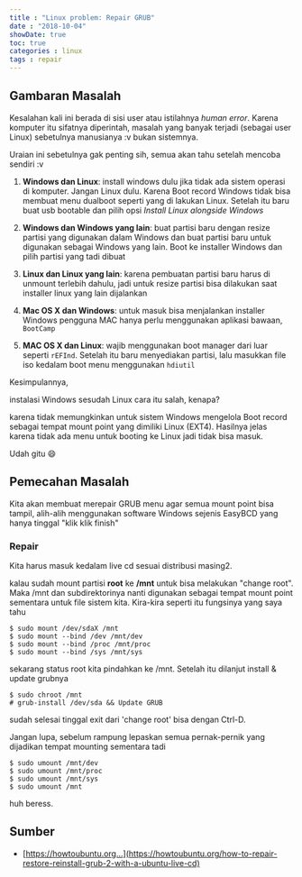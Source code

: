 ```yaml
---
title : "Linux problem: Repair GRUB"
date : "2018-10-04"
showDate: true
toc: true
categories : linux
tags : repair
---
```


## Gambaran Masalah
Kesalahan kali ini berada di sisi user atau istilahnya *human error*. Karena komputer itu sifatnya diperintah, masalah yang banyak terjadi (sebagai user Linux) sebetulnya manusianya :v bukan sistemnya.

Uraian ini sebetulnya gak penting sih, semua akan tahu setelah mencoba sendiri :v

1. **Windows dan Linux**: install windows dulu jika tidak ada sistem operasi di komputer. Jangan Linux dulu. Karena Boot record Windows tidak bisa membuat menu dualboot seperti yang di lakukan Linux. Setelah itu baru buat usb bootable dan pilih opsi *Install Linux alongside Windows*

2. **Windows dan Windows yang lain**: buat partisi baru dengan resize partisi yang digunakan dalam Windows dan buat partisi baru untuk digunakan sebagai Windows yang lain. Boot ke installer Windows dan pilih partisi yang tadi dibuat

3. **Linux dan Linux yang lain**: karena pembuatan partisi baru harus di unmount terlebih dahulu, jadi untuk resize partisi bisa dilakukan saat installer linux yang lain dijalankan

4. **Mac OS X dan Windows**: untuk masuk bisa menjalankan installer Windows pengguna MAC hanya perlu menggunakan aplikasi bawaan, ```BootCamp```

5. **MAC OS X dan Linux**: wajib menggunakan boot manager dari luar seperti ```rEFInd```. Setelah itu baru menyediakan partisi, lalu masukkan file iso kedalam boot menu menggunakan ```hdiutil```

Kesimpulannya,

instalasi Windows sesudah Linux cara itu salah, kenapa?

karena tidak memungkinkan untuk sistem Windows mengelola Boot record sebagai tempat mount point yang dimiliki Linux (EXT4). Hasilnya jelas karena tidak ada menu untuk booting ke Linux jadi tidak bisa masuk.

Udah gitu 😄

## Pemecahan Masalah
Kita akan membuat merepair GRUB menu agar semua mount point bisa tampil, alih-alih menggunakan software Windows sejenis EasyBCD yang hanya tinggal "klik klik finish" 

### Repair
Kita harus masuk kedalam live cd sesuai distribusi masing2.

kalau sudah mount partisi **root** ke **/mnt** untuk bisa melakukan "change root". Maka /mnt dan subdirektorinya nanti digunakan sebagai tempat mount point sementara untuk file sistem kita. Kira-kira seperti itu fungsinya yang saya tahu

    $ sudo mount /dev/sdaX /mnt
    $ sudo mount --bind /dev /mnt/dev
    $ sudo mount --bind /proc /mnt/proc
    $ sudo mount --bind /sys /mnt/sys

sekarang status root kita pindahkan ke /mnt. Setelah itu dilanjut install & update grubnya

    $ sudo chroot /mnt
    # grub-install /dev/sda && Update GRUB

sudah selesai tinggal exit dari 'change root' bisa dengan Ctrl-D.

Jangan lupa, sebelum rampung lepaskan semua pernak-pernik yang dijadikan tempat mounting sementara tadi

    $ sudo umount /mnt/dev
    $ sudo umount /mnt/proc
    $ sudo umount /mnt/sys
    $ sudo umount /mnt

huh beress.

## Sumber
* [https://howtoubuntu.org...](https://howtoubuntu.org/how-to-repair-restore-reinstall-grub-2-with-a-ubuntu-live-cd)
